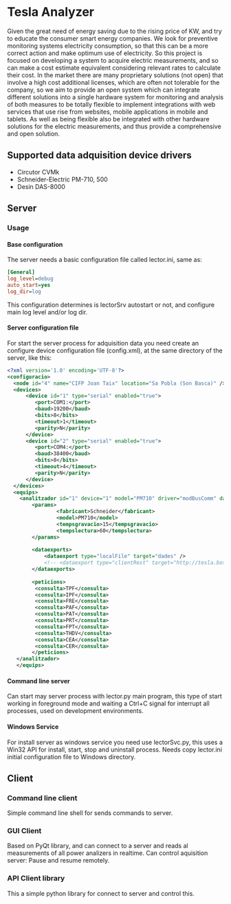 # Tesla Analyzer

Given the great need of energy saving due to the rising price of KW, and try to educate the consumer smart energy companies. 
We look for preventive monitoring systems electricity consumption, so that this can be a more correct action and make optimum 
use of electricity. 
So this project is focused on developing a system to acquire electric measurements, and so can make a cost estimate equivalent 
considering relevant rates to calculate their cost. In the market there are many proprietary solutions (not open) that involve 
a high cost additional licenses, which are often not tolerable for the company, so we aim to provide an open system which can 
integrate different solutions into a single hardware system for monitoring and analysis of both measures to be totally flexible 
to implement integrations with web services that use rise from websites, mobile applications in mobile and tablets. As well as 
being flexible also be integrated with other hardware solutions for the electric measurements, and thus provide a comprehensive 
and open solution. 

## Supported data adquisition device drivers 

* Circutor CVMk
* Schneider-Electric PM-710, 500
* Desin DAS-8000

## Server

### Usage

#### Base configuration
The server needs a basic configuration file called lector.ini, same as:
```ini
[General]
log_level=debug
auto_start=yes
log_dir=log
```
This configuration determines is lectorSrv autostart or not, and configure main log level and/or log dir.

#### Server configuration file
For start the server process for adquisition data you need create an configure device configuration file (config.xml), at the same directory of the server, like this:
```xml
<?xml version='1.0' encoding='UTF-8'?>                                                                      
<configuracio>                                                                                              
  <node id="4" name="CIFP Joan Taix" location="Sa Pobla (Son Basca)" />                                     
  <devices>                                                                                                 
      <device id="1" type="serial" enabled="true">                                                          
         <port>COM1:</port>                                                                                 
         <baud>19200</baud>                                                                                 
         <bits>8</bits>                                                                                     
         <timeout>1</timeout>                                                                               
         <parity>N</parity>                                                                                 
      </device>                                                                                             
      <device id="2" type="serial" enabled="true">                                                          
         <port>COM4:</port>                                                                                 
         <baud>38400</baud>                                                                                 
         <bits>8</bits>                                                                                     
         <timeout>4</timeout>                                                                               
         <parity>N</parity>                                                                                 
      </device>                                                                                             
  </devices>                                                                                                
  <equips>                                                                                                  
    <analitzador id="1" device="1" model="PM710" driver="modBusComm" dataDriver="pmData">                   
        <params>                                                                                            
                <fabricant>Schneider</fabricant>                                                            
                <model>PM710</model>                                                                        
                <tempsgravacio>15</tempsgravacio>                                                           
                <tempslectura>60</tempslectura>                                                             
        </params>                                                                                           
                                                                                                            
        <dataexports>                                                                                       
            <dataexport type="localFile" target="dades" />                                                  
            <!-- <dataexport type="clientRest" target="http://tesla.botilla.net/central/ws" /> -->          
        </dataexports>                                                                                      
                                                                                                            
        <peticions>                                                                                         
         <consulta>TPF</consulta>                                                                           
         <consulta>IPF</consulta>                                                                           
         <consulta>FRE</consulta>                                                                           
         <consulta>PAF</consulta>                                                                           
         <consulta>PAT</consulta>                                                                           
         <consulta>PRT</consulta>                                                                           
         <consulta>FPT</consulta>                                                                           
         <consulta>THDV</consulta>                                                                          
         <consulta>CEA</consulta>                                                                           
         <consulta>CER</consulta>                                                                           
        </peticions>                                                                                        
   </analitzador>     
   </equips>
```

#### Command line server

Can start may server process with lector.py main program, this type of start working in foreground mode and waiting a Ctrl+C signal for interrupt all processes, used on development environments.

#### Windows Service

For install server as windows service you need use lectorSvc.py, this uses a Win32 API for install, start, stop and uninstall process. Needs copy lector.ini initial configuration file to Windows directory.

## Client

### Command line client

Simple command line shell for sends commands to server.

### GUI Client

Based on PyQt library, and can connect to a server and reads al measurements of all power analizers in realtime. Can control aquisition server: Pause and resume remotely.

### API Client library

This a simple python library for connect to server and control this.
